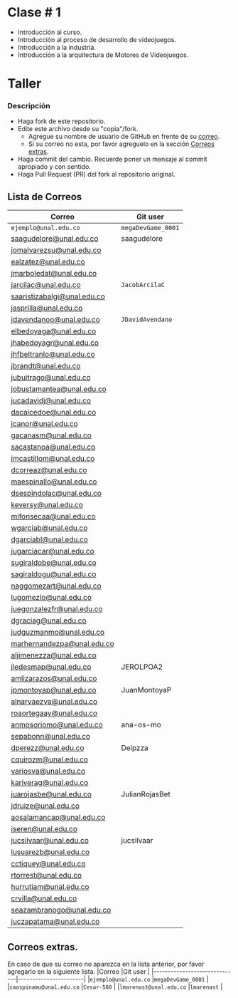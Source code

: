 # Clase # 1

- Introducción al curso.
- Introducción al proceso de desarrollo de videojuegos.
- Introducción a la industria.
- Introducción a la arquitectura de Motores de Videojuegos.

# Taller

### Descripción
- Haga fork de este repositorio.
- Edite este archivo desde su "copia"/fork.
  - Agregue su nombre de usuario de GitHub en frente de su [correo](#lista-de-correos).
  - Si su correo no esta, por favor agreguelo en la sección [Correos extras](#correos-extras).
- Haga commit del cambio. Recuerde poner un mensaje al commit apropiado y con sentido.
- Haga Pull Request (PR) del fork al repositorio original.


## Lista de Correos
|Correo                        |Git user               |
|------------------------------|-----------------------|
|`ejemplo@unal.edu.co`         |`megaDevGame_0001`     |
|saagudelore@unal.edu.co       |saagudelore            |
|jomalvarezsu@unal.edu.co      |                       |
|ealzatez@unal.edu.co          |                       |
|jmarboledat@unal.edu.co       |                       |
|jarcilac@unal.edu.co          | `JacobArcilaC`        |
|saaristizabalgi@unal.edu.co   |                       |
|jasprilla@unal.edu.co         |                       |
|jdavendanoo@unal.edu.co       |`JDavidAvendano`       |
|elbedoyaga@unal.edu.co        |                       |
|jhabedoyagr@unal.edu.co       |                       |
|jhfbeltranlo@unal.edu.co      |                       |
|jbrandt@unal.edu.co           |                       |
|jubuitrago@unal.edu.co        |                       |
|jobustamantea@unal.edu.co     |                       |
|jucadavidj@unal.edu.co        |                       |
|dacaicedoe@unal.edu.co        |                       |
|jcanor@unal.edu.co            |                       |
|gacanasm@unal.edu.co          |                       |
|sacastanoa@unal.edu.co        |                       |
|jmcastillom@unal.edu.co       |                       |
|dcorreaz@unal.edu.co          |                       |
|maespinallo@unal.edu.co       |                       |
|dsespindolac@unal.edu.co      |                       |
|keversy@unal.edu.co           |                       |
|mifonsecaa@unal.edu.co        |                       |
|wgarciab@unal.edu.co          |                       |
|dgarciabl@unal.edu.co         |                       |
|jugarciacar@unal.edu.co       |                       |
|sugiraldobe@unal.edu.co       |                       |
|sagiraldogu@unal.edu.co       |                       |
|naggomezart@unal.edu.co       |                       |
|lugomezlo@unal.edu.co         |                       |
|juegonzalezfr@unal.edu.co     |                       |
|dgraciag@unal.edu.co          |                       |
|judguzmanmo@unal.edu.co       |                       |
|marhernandezpa@unal.edu.co    |                       |
|aljimenezza@unal.edu.co       |                       |
|jledesmap@unal.edu.co         |JEROLPOA2              |
|amlizarazos@unal.edu.co       |                       |
|jpmontoyap@unal.edu.co        |JuanMontoyaP           |
|alnarvaezva@unal.edu.co       |                       |
|roaortegaay@unal.edu.co       |                       |
|anmosoriomo@unal.edu.co       |ana-os-mo                       |
|sepabonn@unal.edu.co          |                       |
|dperezz@unal.edu.co           | Deipzza               |
|cquirozm@unal.edu.co          |                       |
|variosva@unal.edu.co          |                       |
|kariverag@unal.edu.co         |                       |
|juarojasbe@unal.edu.co        |JulianRojasBet         |
|jdruize@unal.edu.co           |                       |
|aosalamancap@unal.edu.co      |                       |
|iseren@unal.edu.co            |                       |
|jucsilvaar@unal.edu.co        |jucsilvaar             |
|lusuarezb@unal.edu.co         |                       |
|cctiquey@unal.edu.co          |                       |
|rtorrest@unal.edu.co          |                       |
|hurrutiam@unal.edu.co         |                       |
|crvilla@unal.edu.co           |                       |
|seazambranogo@unal.edu.co     |                       |
|juczapatama@unal.edu.co       |                       |

           
## Correos extras.
En caso de que su correo no aparezca en la lista anterior, por favor agregarlo en la siguiente lista.
|Correo                        |Git user               |
|------------------------------|-----------------------|
|`ejemplo@unal.edu.co`         |`megaDevGame_0001`     |
|`caospinamu@unal.edu.co`      |`Cesar-580`            |
|`lmarenast@unal.edu.co`       |`lmarenast`            |
